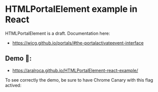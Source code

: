 # HTMLPortalElement example in React

HTMLPortalElement is a draft. Documentation here: 

* https://wicg.github.io/portals/#the-portalactivateevent-interface

## Demo 🎉: 

* https://aralroca.github.io/HTMLPortalElement-react-example/

To see correctly the demo, be sure to have Chrome Canary with this flag actived:


